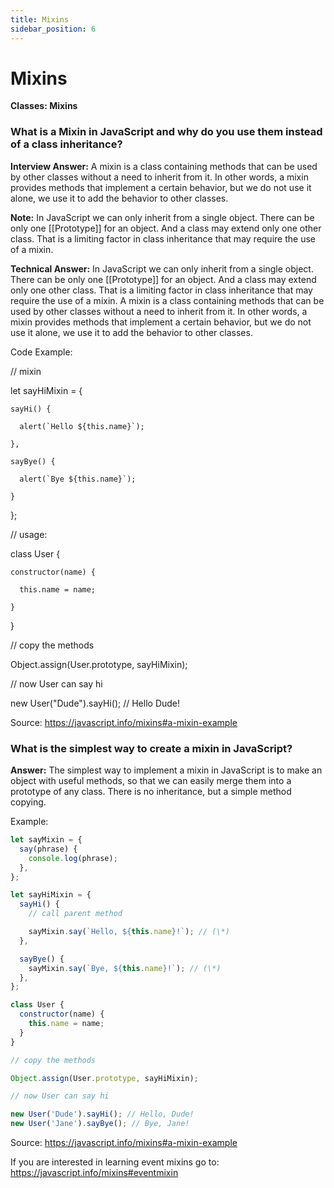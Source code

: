 ```yaml
---
title: Mixins
sidebar_position: 6
---
```


# Mixins

**Classes: Mixins**

<head>
  <title>Mixins - JavaScript Interview Questions & Answers</title>
  <meta charSet="utf-8" />
</head>

### What is a Mixin in JavaScript and why do you use them instead of a class inheritance?

**Interview Answer:** A mixin is a class containing methods that can be used by other classes without a need to inherit from it. In other words, a mixin provides methods that implement a certain behavior, but we do not use it alone, we use it to add the behavior to other classes.

**Note:** In JavaScript we can only inherit from a single object. There can be only one [[Prototype]] for an object. And a class may extend only one other class. That is a limiting factor in class inheritance that may require the use of a mixin.

**Technical Answer:** In JavaScript we can only inherit from a single object. There can be only one [[Prototype]] for an object. And a class may extend only one other class. That is a limiting factor in class inheritance that may require the use of a mixin. A mixin is a class containing methods that can be used by other classes without a need to inherit from it. In other words, a mixin provides methods that implement a certain behavior, but we do not use it alone, we use it to add the behavior to other classes.

Code Example:

// mixin

let sayHiMixin = {

    sayHi() {

      alert(`Hello ${this.name}`);

    },

    sayBye() {

      alert(`Bye ${this.name}`);

    }

};

// usage:

class User {

    constructor(name) {

      this.name = name;

    }

}

// copy the methods

Object.assign(User.prototype, sayHiMixin);

// now User can say hi

new User("Dude").sayHi(); // Hello Dude!

Source: <https://javascript.info/mixins#a-mixin-example>

### What is the simplest way to create a mixin in JavaScript?

**Answer:** The simplest way to implement a mixin in JavaScript is to make an object with useful methods, so that we can easily merge them into a prototype of any class. There is no inheritance, but a simple method copying.

Example:

```js
let sayMixin = {
  say(phrase) {
    console.log(phrase);
  },
};

let sayHiMixin = {
  sayHi() {
    // call parent method

    sayMixin.say(`Hello, ${this.name}!`); // (\*)
  },

  sayBye() {
    sayMixin.say(`Bye, ${this.name}!`); // (\*)
  },
};

class User {
  constructor(name) {
    this.name = name;
  }
}

// copy the methods

Object.assign(User.prototype, sayHiMixin);

// now User can say hi

new User('Dude').sayHi(); // Hello, Dude!
new User('Jane').sayBye(); // Bye, Jane!
```

Source: <https://javascript.info/mixins#a-mixin-example>

If you are interested in learning event mixins go to: <https://javascript.info/mixins#eventmixin>
